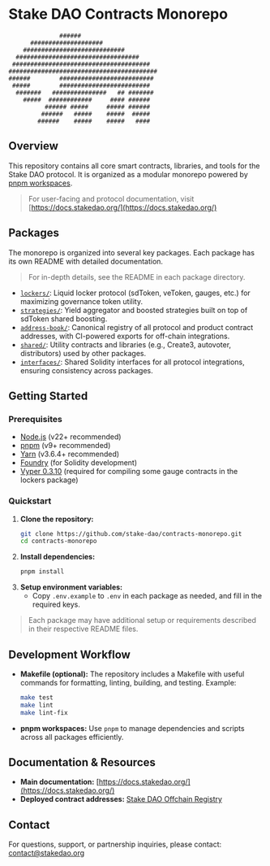 # Stake DAO Contracts Monorepo

```
              ######
      ####################
    ############################
  ##################################
 ######################################
#########################################
######        ##########################
 #####        #########################
  #######   ###############   ## #######
    #####  ############     #### ######
          ###### #####     ##### ######
         ######   #####    #####  #####
        ######    #####    #####   ####
```

## Overview

This repository contains all core smart contracts, libraries, and tools for the Stake DAO protocol. It is organized as a modular monorepo powered by [pnpm workspaces](https://pnpm.io/workspaces).

> For user-facing and protocol documentation, visit [https://docs.stakedao.org/](https://docs.stakedao.org/)

## Packages

The monorepo is organized into several key packages. Each package has its own README with detailed documentation.

> For in-depth details, see the README in each package directory.

- [`lockers/`](./packages/lockers/): Liquid locker protocol (sdToken, veToken, gauges, etc.) for maximizing governance token utility.
- [`strategies/`](./packages/strategies/): Yield aggregator and boosted strategies built on top of sdToken shared boosting.
- [`address-book/`](./packages/address-book/): Canonical registry of all protocol and product contract addresses, with CI-powered exports for off-chain integrations.
- [`shared/`](./packages/shared/): Utility contracts and libraries (e.g., Create3, autovoter, distributors) used by other packages.
- [`interfaces/`](./packages/interfaces/): Shared Solidity interfaces for all protocol integrations, ensuring consistency across packages.

## Getting Started

### Prerequisites

- [Node.js](https://nodejs.org/) (v22+ recommended)
- [pnpm](https://pnpm.io/) (v9+ recommended)
- [Yarn](https://yarnpkg.com/) (v3.6.4+ recommended)
- [Foundry](https://book.getfoundry.sh/) (for Solidity development)
- [Vyper 0.3.10](https://docs.vyperlang.org/en/stable/installing-vyper.html) (required for compiling some gauge contracts in the lockers package)

### Quickstart

1. **Clone the repository:**
   ```sh
   git clone https://github.com/stake-dao/contracts-monorepo.git
   cd contracts-monorepo
   ```
2. **Install dependencies:**
   ```sh
   pnpm install
   ```
3. **Setup environment variables:**
   - Copy `.env.example` to `.env` in each package as needed, and fill in the required keys.

> Each package may have additional setup or requirements described in their respective README files.

## Development Workflow

- **Makefile (optional):**
  The repository includes a Makefile with useful commands for formatting, linting, building, and testing. Example:
  ```sh
  make test
  make lint
  make lint-fix
  ```
- **pnpm workspaces:**
  Use `pnpm` to manage dependencies and scripts across all packages efficiently.

## Documentation & Resources

- **Main documentation:** [https://docs.stakedao.org/](https://docs.stakedao.org/)
- **Deployed contract addresses:** [Stake DAO Offchain Registry](https://github.com/stake-dao/offchain-registry/)

## Contact

For questions, support, or partnership inquiries, please contact: [contact@stakedao.org](mailto:contact@stakedao.org)
